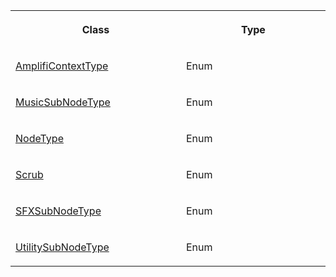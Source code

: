 <table data-table-width="760" data-layout="default" data-local-id="18eb3fdb-166d-4465-9bf8-0718b3c96f0f" class="confluenceTable"><colgroup><col style="width: 369.0px;"><col style="width: 389.0px;"></colgroup><tbody><tr><th class="confluenceTh"><p><strong>Class</strong></p></th><th class="confluenceTh"><p><strong>Type</strong></p></th></tr><tr><td class="confluenceTd"><p><a href="AmplifiContextType_29130783.md" data-linked-resource-id="29130783" data-linked-resource-version="3" data-linked-resource-type="page">AmplifiContextType</a></p></td><td class="confluenceTd"><p>Enum</p></td></tr><tr><td class="confluenceTd"><p><a href="MusicSubNodeType_29163551.md" data-linked-resource-id="29163551" data-linked-resource-version="3" data-linked-resource-type="page">MusicSubNodeType</a></p></td><td class="confluenceTd"><p>Enum</p></td></tr><tr><td class="confluenceTd"><p><a href="NodeType_29163561.md" data-linked-resource-id="29163561" data-linked-resource-version="6" data-linked-resource-type="page">NodeType</a></p></td><td class="confluenceTd"><p>Enum</p></td></tr><tr><td class="confluenceTd"><p><a href="Scrub_29163571.md" data-linked-resource-id="29163571" data-linked-resource-version="5" data-linked-resource-type="page">Scrub</a></p></td><td class="confluenceTd"><p>Enum</p></td></tr><tr><td class="confluenceTd"><p><a href="SFXSubNodeType_29163581.md" data-linked-resource-id="29163581" data-linked-resource-version="3" data-linked-resource-type="page">SFXSubNodeType</a></p></td><td class="confluenceTd"><p>Enum</p></td></tr><tr><td class="confluenceTd"><p><a href="UtilitySubNodeType_30867457.md" data-linked-resource-id="30867457" data-linked-resource-version="1" data-linked-resource-type="page">UtilitySubNodeType</a></p></td><td class="confluenceTd"><p>Enum</p></td></tr></tbody></table>